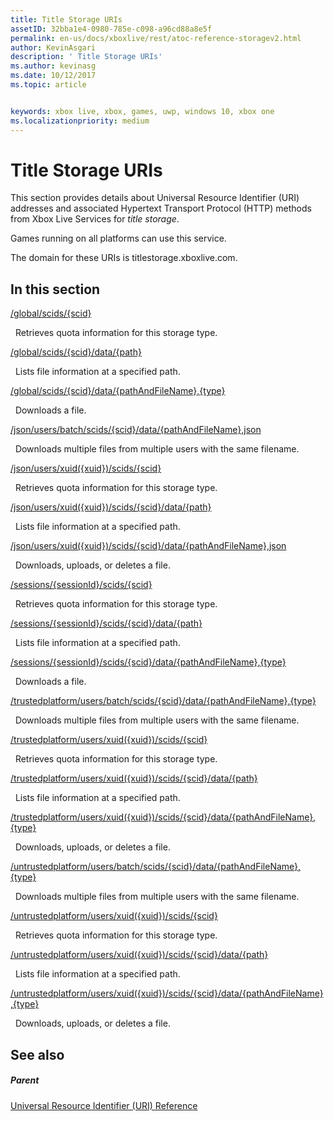 ```yaml
---
title: Title Storage URIs
assetID: 32bba1e4-0980-785e-c098-a96cd88a8e5f
permalink: en-us/docs/xboxlive/rest/atoc-reference-storagev2.html
author: KevinAsgari
description: ' Title Storage URIs'
ms.author: kevinasg
ms.date: 10/12/2017
ms.topic: article


keywords: xbox live, xbox, games, uwp, windows 10, xbox one
ms.localizationpriority: medium
---
```



# Title Storage URIs
 
This section provides details about Universal Resource Identifier (URI) addresses and associated Hypertext Transport Protocol (HTTP) methods from Xbox Live Services for *title storage*.
 
Games running on all platforms can use this service.
 
The domain for these URIs is titlestorage.xboxlive.com.
 
<a id="ID4EFB"></a>

 
## In this section

[/global/scids/{scid}](uri-globalscidsscid.md)

&nbsp;&nbsp;Retrieves quota information for this storage type.

[/global/scids/{scid}/data/{path}](uri-globalscidssciddatapath.md)

&nbsp;&nbsp;Lists file information at a specified path. 

[/global/scids/{scid}/data/{pathAndFileName},{type}](uri-globalscidssciddatapathandfilenametype.md)

&nbsp;&nbsp;Downloads a file.

[/json/users/batch/scids/{scid}/data/{pathAndFileName},json](uri-jsonusersbatchscidssciddatapathandfilenametype.md)

&nbsp;&nbsp;Downloads multiple files from multiple users with the same filename.

[/json/users/xuid({xuid})/scids/{scid}](uri-jsonusersxuidscidsscid.md)

&nbsp;&nbsp;Retrieves quota information for this storage type.

[/json/users/xuid({xuid})/scids/{scid}/data/{path}](uri-jsonusersxuidscidssciddatapath.md)

&nbsp;&nbsp;Lists file information at a specified path. 

[/json/users/xuid({xuid})/scids/{scid}/data/{pathAndFileName},json](uri-jsonusersxuidscidssciddatapathandfilenametype.md)

&nbsp;&nbsp;Downloads, uploads, or deletes a file.

[/sessions/{sessionId}/scids/{scid}](uri-sessionssessionidscidsscid.md)

&nbsp;&nbsp;Retrieves quota information for this storage type.

[/sessions/{sessionId}/scids/{scid}/data/{path}](uri-sessionssessionidscidssciddatapath.md)

&nbsp;&nbsp;Lists file information at a specified path. 

[/sessions/{sessionId}/scids/{scid}/data/{pathAndFileName},{type}](uri-sessionssessionidscidssciddatapathandfilenametype.md)

&nbsp;&nbsp;Downloads a file.

[/trustedplatform/users/batch/scids/{scid}/data/{pathAndFileName},{type}](uri-trustedplatformusersbatchscidssciddatapathandfilenametype.md)

&nbsp;&nbsp;Downloads multiple files from multiple users with the same filename.

[/trustedplatform/users/xuid({xuid})/scids/{scid}](uri-trustedplatformusersxuidscidsscid.md)

&nbsp;&nbsp;Retrieves quota information for this storage type.

[/trustedplatform/users/xuid({xuid})/scids/{scid}/data/{path}](uri-trustedplatformusersxuidscidssciddatapath.md)

&nbsp;&nbsp;Lists file information at a specified path. 

[/trustedplatform/users/xuid({xuid})/scids/{scid}/data/{pathAndFileName},{type}](uri-trustedplatformusersxuidscidssciddatapathandfilenametype.md)

&nbsp;&nbsp;Downloads, uploads, or deletes a file.

[/untrustedplatform/users/batch/scids/{scid}/data/{pathAndFileName},{type}](uri-untrustedplatformusersbatchscidssciddatapathandfilenametype.md)

&nbsp;&nbsp;Downloads multiple files from multiple users with the same filename.

[/untrustedplatform/users/xuid({xuid})/scids/{scid}](uri-untrustedplatformusersxuidscidsscid.md)

&nbsp;&nbsp;Retrieves quota information for this storage type.

[/untrustedplatform/users/xuid({xuid})/scids/{scid}/data/{path}](uri-untrustedplatformusersxuidscidssciddatapath.md)

&nbsp;&nbsp;Lists file information at a specified path. 

[/untrustedplatform/users/xuid({xuid})/scids/{scid}/data/{pathAndFileName},{type}](uri-untrustedplatformusersxuidscidssciddatapathandfilenametype.md)

&nbsp;&nbsp;Downloads, uploads, or deletes a file.
 
<a id="ID4E5C"></a>

 
## See also
 
<a id="ID4EAD"></a>

 
##### Parent 

[Universal Resource Identifier (URI) Reference](../atoc-xboxlivews-reference-uris.md)

   